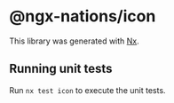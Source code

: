 # @ngx-nations/icon

This library was generated with [Nx](https://nx.dev).

## Running unit tests

Run `nx test icon` to execute the unit tests.
